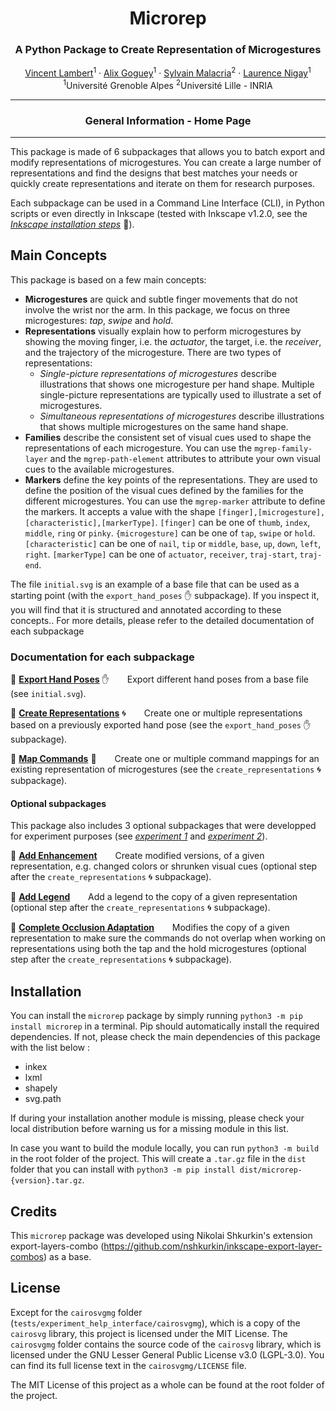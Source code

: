 <p align="center">
<h1 align="center">Microrep</h1>
<h3 align="center">A Python Package to Create Representation of Microgestures</h3>
</p>
<p align="center">
  <p align="center">
    <a href="https://vincent-lambert.eu/">Vincent Lambert</a><sup>1</sup>
    ·
    <a href="http://alixgoguey.fr/">Alix Goguey</a><sup>1</sup>
    ·
    <a href="https://malacria.com/">Sylvain Malacria</a><sup>2</sup>
    ·
    <a href="http://iihm.imag.fr/member/lnigay/">Laurence Nigay</a><sup>1</sup>
    <br>
    <sup>1</sup>Université Grenoble Alpes <sup>2</sup>Université Lille - INRIA
  </p>
</p>

---

<h3 align="center">
    General Information - Home Page
</h3>

---


This package is made of 6 subpackages that allows you to batch export and modify representations of microgestures.
You can create a large number of representations and find the designs that best matches your needs or quickly create representations and iterate on them for research purposes. 

Each subpackage can be used in a Command Line Interface (CLI), in Python scripts or even directly in Inkscape (tested with Inkscape v1.2.0, see the [*Inkscape installation steps*](./docs/inkscape-installation-steps.md) :art:).

## Main Concepts 

This package is based on a few main concepts:

* **Microgestures** are quick and subtle finger movements that do not involve the wrist nor the arm. In this package, we focus on three microgestures: *tap*, *swipe* and *hold*.
* **Representations** visually explain how to perform microgestures by showing the moving finger, i.e. the *actuator*, the target, i.e. the *receiver*, and the trajectory of the microgesture. There are two types of representations: 
  * *Single-picture representations of microgestures* describe illustrations that shows one microgesture per hand shape. Multiple single-picture representations are typically used to illustrate a set of microgestures.
  * *Simultaneous representations of microgestures* describe illustrations that shows multiple microgestures on the same hand shape.
* **Families** describe the consistent set of visual cues used to shape the representations of each microgesture. You can use the `mgrep-family-layer` and the `mgrep-path-element` attributes to attribute your own visual cues to the available microgestures.
* **Markers** define the key points of the representations. They are used to define the position of the visual cues defined by the families for the different microgestures. You can use the `mgrep-marker` attribute to define the markers. It accepts a value with the shape `[finger],[microgesture],[characteristic],[markerType]`. `[finger]` can be one of `thumb`, `index`, `middle`, `ring` or `pinky`. `{microgesture]` can be one of `tap`, `swipe` or `hold`. `[characteristic]` can be one of `nail`, `tip` or `middle`, `base`, `up`, `down`, `left`, `right`. `[markerType]` can be one of `actuator`, `receiver`, `traj-start`, `traj-end`.

The file `initial.svg` is an example of a base file that can be used as a starting point (with the `export_hand_poses` :raised_hand: subpackage). If you inspect it, you will find that it is structured and annotated according to these concepts.. For more details, please refer to the detailed documentation of each subpackage

### Documentation for each subpackage

:bookmark_tabs: [**Export Hand Poses**](./docs/export-hand-poses.md) :raised_hand:
&emsp;&ensp; Export different hand poses from a base file (see `initial.svg`).


:bookmark_tabs: [**Create Representations**](./docs/create-representations.md) :cyclone: 
&emsp;&ensp; Create one or multiple representations based on a previously exported hand pose (see the `export_hand_poses` :raised_hand: subpackage).


:bookmark_tabs: [**Map Commands**](./docs/map-commands.md) :game_die: 
&emsp;&ensp; Create one or multiple command mappings for an existing representation of microgestures (see the `create_representations` :cyclone: subpackage).

#### Optional subpackages

This package also includes 3 optional subpackages that were developped for experiment purposes (see [*experiment 1*](./docs/experiment-simultaneous-representations.md) and [*experiment 2*](./docs/experiment-help-interface.md)).

:bookmark_tabs: [**Add Enhancement**](./docs/add-enhancement.md) 
&emsp;&ensp; Create modified versions, of a given representation, e.g. changed colors or shrunken visual cues (optional step after the `create_representations` :cyclone: subpackage).


:bookmark_tabs: [**Add Legend**](./docs/add-legend.md)
&emsp;&ensp; Add a legend to the copy of a given representation (optional step after the `create_representations` :cyclone: subpackage).


:bookmark_tabs: [**Complete Occlusion Adaptation**](./docs/complete-occlusion-adaptation.md)
&emsp;&ensp; Modifies the copy of a given representation to make sure the commands do not overlap when working on representations using both the tap and the hold microgestures (optional step after the `create_representations` :cyclone: subpackage).

## Installation

You can install the `microrep` package by simply running `python3 -m pip install microrep` in a terminal. Pip should automatically install the required dependencies. If not, please check the main dependencies of this package with the list below :
- inkex
- lxml
- shapely
- svg.path

If during your installation another module is missing, please check your local distribution before warning us for a missing module in this list.

In case you want to build the module locally, you can run `python3 -m build` in the root folder of the project. This will create a `.tar.gz` file in the `dist` folder that you can install with `python3 -m pip install dist/microrep-{version}.tar.gz`.

## Credits

This `microrep` package was developed using Nikolai Shkurkin's extension export-layers-combo (https://github.com/nshkurkin/inkscape-export-layer-combos) as a base. 

## License

Except for the `cairosvgmg` folder (``tests/experiment_help_interface/cairosvgmg``), which is a copy of the `cairosvg` library, this project is licensed under the MIT License. The `cairosvgmg` folder contains the source code of the `cairosvg` library, which is licensed under the GNU Lesser General Public License v3.0 (LGPL-3.0). You can find its full license text in the `cairosvgmg/LICENSE` file.

The MIT License of this project as a whole can be found at the root folder of the project.